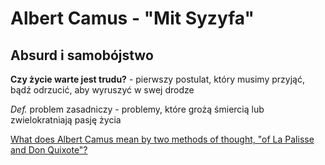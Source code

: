 # Albert Camus - "Mit Syzyfa"

## Absurd i samobójstwo

**Czy życie warte jest trudu?** - pierwszy postulat, który musimy przyjąć, bądź odrzucić, aby wyruszyć w swej drodze

*Def.* problem zasadniczy - problemy, które grożą śmiercią lub zwielokratniają pasję życia

[What does Albert Camus mean by two methods of thought, "of La Palisse and Don Quixote"?](https://philosophy.stackexchange.com/questions/85955/what-does-albert-camus-mean-by-two-methods-of-thought-of-la-palisse-and-don-qu) 




